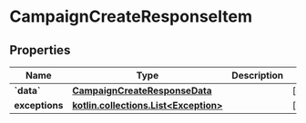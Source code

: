 
# CampaignCreateResponseItem

## Properties
| Name | Type | Description | Notes |
| ------------ | ------------- | ------------- | ------------- |
| **&#x60;data&#x60;** | [**CampaignCreateResponseData**](CampaignCreateResponseData.md) |  |  [optional] |
| **exceptions** | [**kotlin.collections.List&lt;Exception&gt;**](Exception.md) |  |  [optional] |



